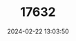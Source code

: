 ---
title: "17632"
category: "Plethodon hubrichti"
draft: false
date: 2024-02-22 13:03:50
languages:
  English: ["Thunder Ridge Salamander", "Peaks Of Otter Salamander"]
---